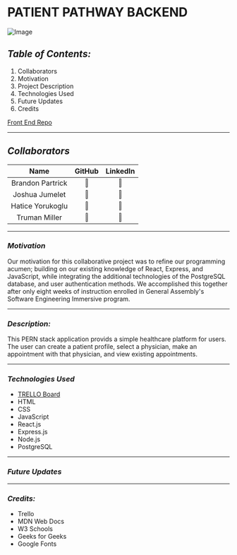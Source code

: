 # **PATIENT PATHWAY BACKEND**

![Image](https://cdn.create.vista.com/api/media/small/563332522/stock-vector-stethoscope-icon-flat-illustration-medical)

## **_Table of Contents:_**

1. Collaborators
2. Motivation
3. Project Description
4. Technologies Used
5. Future Updates
6. Credits

[Front End Repo](https://github.com/trumanmiller20/Patient-Pathway-PERN)

---

## **_Collaborators_**

|       Name       |                                                GitHub                                                |                                             LinkedIn                                             |
| :--------------: | :--------------------------------------------------------------------------------------------------: | :----------------------------------------------------------------------------------------------: |
| Brandon Partrick | [<img src="https://cdn.iconscout.com/icon/free/png-256/github-3089487-2567439.png" width="20%" />]() | [<img src="https://cdn-icons-png.flaticon.com/512/179/179330.png" width="10%" height="10%" />]() |
|  Joshua Jumelet  | [<img src="https://cdn.iconscout.com/icon/free/png-256/github-3089487-2567439.png" width="20%" />]() | [<img src="https://cdn-icons-png.flaticon.com/512/179/179330.png" width="10%" height="10%" />]() |
| Hatice Yorukoglu | [<img src="https://cdn.iconscout.com/icon/free/png-256/github-3089487-2567439.png" width="20%" />]() | [<img src="https://cdn-icons-png.flaticon.com/512/179/179330.png" width="10%" height="10%" />]() |
|  Truman Miller   | [<img src="https://cdn.iconscout.com/icon/free/png-256/github-3089487-2567439.png" width="20%" />]() | [<img src="https://cdn-icons-png.flaticon.com/512/179/179330.png" width="10%" height="10%" />]() |

---

### **_Motivation_**

Our motivation for this collaborative project was to refine our programming acumen; building on our existing knowledge of React, Express, and JavaScript, while integrating the additional technologies of the PostgreSQL database, and user authentication methods. We accomplished this together after only eight weeks of instruction enrolled in General Assembly's Software Engineering Immersive program.

---

### **_Description:_**

This PERN stack application provids a simple healthcare platform for users. The user can create a patient profile, select a physician, make an appointment with that physician, and view existing appointments.

---

### **_Technologies Used_**

- [TRELLO Board](https://trello.com/b/DQ0A8xV5/patientpathway)
- HTML
- CSS
- JavaScript
- React.js
- Express.js
- Node.js
- PostgreSQL

---

### **_Future Updates_**

---

### **_Credits:_**

- Trello
- MDN Web Docs
- W3 Schools
- Geeks for Geeks
- Google Fonts

